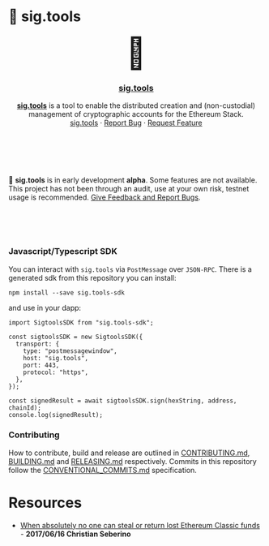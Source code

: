 # 🔐 sig.tools

<h1 align="center" style="margin-top: 0px; margin-bottom: 0px; font-size: 60px">
  🔐
</h1>
<center>
  <h3 align="center"><a href="https://sig.tools">sig.tools</a></h3>

  <p align="center">
  <b><a href="https://sig.tools">sig.tools</a></b> is a tool to enable the distributed creation and (non-custodial) management of cryptographic accounts for the Ethereum Stack.
    <br />
    <a href="https://sig.tools">sig.tools</a>
    ·
    <a href="https://github.com/etclabscore/sig.tools/issues/new?assignees=&labels=&template=bug_report.md&title=">Report Bug</a>
    ·
    <a href="https://github.com/etclabscore/sig.tools/issues/new?assignees=&labels=&template=feature_request.md&title=">Request Feature</a>
  </p>
</center>
</h1>

<br />
<br />
<br />
<br />

🚧 <b>sig.tools</b> is in early development <b>alpha</b>. Some features are not available. This project has not been through an audit, use at your own risk, testnet usage is recommended. <a href="https://github.com/etclabscore/sig.tools/issues/new?assignees=&labels=&template=feature_request.md&title=">Give Feedback and Report Bugs</a>.

<br />
<br />
<br />

### Javascript/Typescript SDK

You can interact with `sig.tools` via `PostMessage` over `JSON-RPC`. There is a generated sdk from this repository you can install:

```
npm install --save sig.tools-sdk
```

and use in your dapp:

```
import SigtoolsSDK from "sig.tools-sdk";

const sigtoolsSDK = new SigtoolsSDK({
  transport: {
    type: "postmessagewindow",
    host: "sig.tools",
    port: 443,
    protocol: "https",
  },
});

const signedResult = await sigtoolsSDK.sign(hexString, address, chainId);
console.log(signedResult);
```

### Contributing

How to contribute, build and release are outlined in [CONTRIBUTING.md](CONTRIBUTING.md), [BUILDING.md](BUILDING.md) and [RELEASING.md](RELEASING.md) respectively. Commits in this repository follow the [CONVENTIONAL_COMMITS.md](CONVENTIONAL_COMMITS.md) specification.


# Resources

- [When absolutely no one can steal or return lost Ethereum Classic funds](https://ethereumclassic.org/blog/2017-06-17-private-keys) - **2017/06/16 Christian Seberino**
